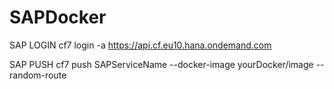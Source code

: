 # SAPDocker

SAP LOGIN
cf7 login -a https://api.cf.eu10.hana.ondemand.com

SAP PUSH
cf7 push SAPServiceName --docker-image yourDocker/image --random-route
